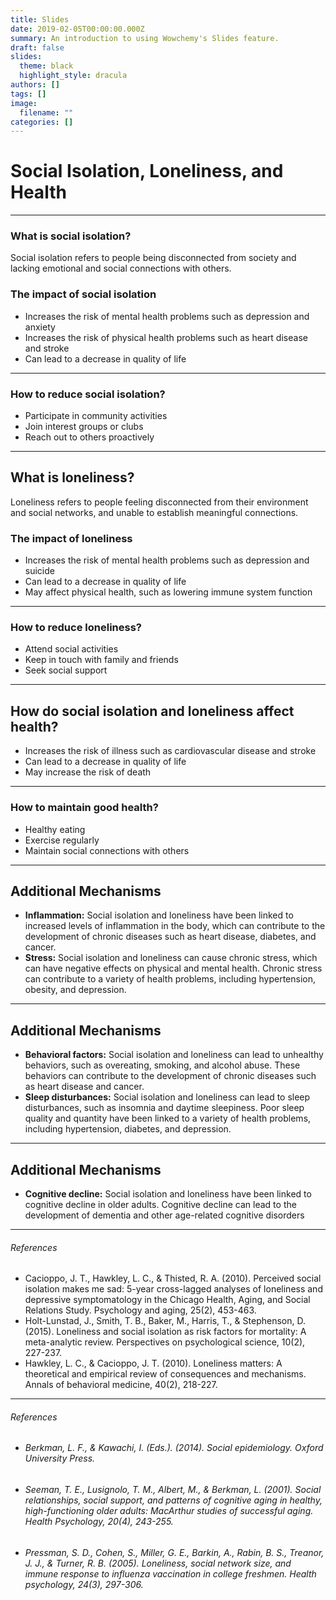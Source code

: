 ```yaml
---
title: Slides
date: 2019-02-05T00:00:00.000Z
summary: An introduction to using Wowchemy's Slides feature.
draft: false
slides:
  theme: black
  highlight_style: dracula
authors: []
tags: []
image:
  filename: ""
categories: []
---
```

# Social Isolation, Loneliness, and Health

- - -

### What is social isolation?

Social isolation refers to people being disconnected from society and lacking emotional and social connections with others.

### The impact of social isolation

* Increases the risk of mental health problems such as depression and anxiety
* Increases the risk of physical health problems such as heart disease and stroke
* Can lead to a decrease in quality of life

- - -

### How to reduce social isolation?

* Participate in community activities
* Join interest groups or clubs
* Reach out to others proactively

- - -

## What is loneliness?

Loneliness refers to people feeling disconnected from their environment and social networks, and unable to establish meaningful connections.

### The impact of loneliness

* Increases the risk of mental health problems such as depression and suicide
* Can lead to a decrease in quality of life
* May affect physical health, such as lowering immune system function

- - -

### How to reduce loneliness?

* Attend social activities
* Keep in touch with family and friends
* Seek social support

- - -

## How do social isolation and loneliness affect health?

* Increases the risk of illness such as cardiovascular disease and stroke
* Can lead to a decrease in quality of life
* May increase the risk of death

- - -

### How to maintain good health?

* Healthy eating
* Exercise regularly
* Maintain social connections with others

- - -

## Additional Mechanisms

* **Inflammation:** Social isolation and loneliness have been linked to increased levels of inflammation in the body, which can contribute to the development of chronic diseases such as heart disease, diabetes, and cancer.
* **Stress:** Social isolation and loneliness can cause chronic stress, which can have negative effects on physical and mental health. Chronic stress can contribute to a variety of health problems, including hypertension, obesity, and depression.

- - -

## Additional Mechanisms

* **Behavioral factors:** Social isolation and loneliness can lead to unhealthy behaviors, such as overeating, smoking, and alcohol abuse. These behaviors can contribute to the development of chronic diseases such as heart disease and cancer.
* **Sleep disturbances:** Social isolation and loneliness can lead to sleep disturbances, such as insomnia and daytime sleepiness. Poor sleep quality and quantity have been linked to a variety of health problems, including hypertension, diabetes, and depression.

- - -

## Additional Mechanisms

* **Cognitive decline:** Social isolation and loneliness have been linked to cognitive decline in older adults. Cognitive decline can lead to the development of dementia and other age-related cognitive disorders

- - -

###### References

* Cacioppo, J. T., Hawkley, L. C., & Thisted, R. A. (2010). Perceived social isolation makes me sad: 5-year cross-lagged analyses of loneliness and depressive symptomatology in the Chicago Health, Aging, and Social Relations Study. Psychology and aging, 25(2), 453-463.
* Holt-Lunstad, J., Smith, T. B., Baker, M., Harris, T., & Stephenson, D. (2015). Loneliness and social isolation as risk factors for mortality: A meta-analytic review. Perspectives on psychological science, 10(2), 227-237.
* Hawkley, L. C., & Cacioppo, J. T. (2010). Loneliness matters: A theoretical and empirical review of consequences and mechanisms. Annals of behavioral medicine, 40(2), 218-227.

- - -

###### References

* ###### Berkman, L. F., & Kawachi, I. (Eds.). (2014). Social epidemiology. Oxford University Press.
* ###### Seeman, T. E., Lusignolo, T. M., Albert, M., & Berkman, L. (2001). Social relationships, social support, and patterns of cognitive aging in healthy, high-functioning older adults: MacArthur studies of successful aging. Health Psychology, 20(4), 243-255. 
* ###### Pressman, S. D., Cohen, S., Miller, G. E., Barkin, A., Rabin, B. S., Treanor, J. J., & Turner, R. B. (2005). Loneliness, social network size, and immune response to influenza vaccination in college freshmen. Health psychology, 24(3), 297-306.
